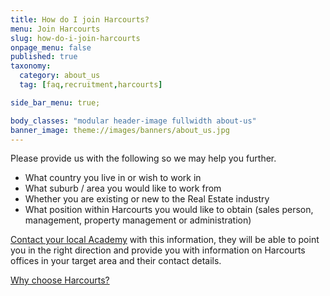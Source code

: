 ```yaml
---
title: How do I join Harcourts?
menu: Join Harcourts
slug: how-do-i-join-harcourts
onpage_menu: false
published: true
taxonomy:
  category: about_us
  tag: [faq,recruitment,harcourts]

side_bar_menu: true;

body_classes: "modular header-image fullwidth about-us"
banner_image: theme://images/banners/about_us.jpg
---
```


Please provide us with the following so we may help you further.

- What country you live in or wish to work in
- What suburb / area you would like to work from
- Whether you are existing or new to the Real Estate industry
- What position within Harcourts you would like to obtain (sales person, management, property management or administration)

[Contact your local Academy](/about-us/contact-us) with this information, they will be able to point you in the right direction and provide you with information on Harcourts offices in your target area and their contact details.

[Why choose Harcourts?](http://international.harcourts.net/join/choose-harcourts/)
